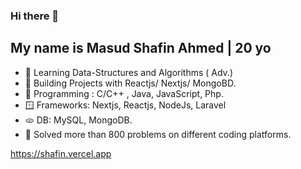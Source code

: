 ### Hi there 👋

My name is Masud Shafin Ahmed | 20 yo
-------------------------
- 🤩 Learning Data-Structures and Algorithms ( Adv.)
- 🌱 Building Projects with Reactjs/ Nextjs/ MongoBD.
- 🤖 Programming : C/C++ , Java, JavaScript, Php.
- 🪟 Frameworks: Nextjs, Reactjs, NodeJs, Laravel
- 🫓 DB: MySQL, MongoDB.
- 💫 Solved more than 800 problems on different coding platforms.
<!--
**blackipie/blackipie** is a ✨ _special_ ✨ repository because its `README.md` (this file) appears on your GitHub profile.

Here are some ideas to get you started:

- 🔭 I’m currently working on ...
 ...
- 👯 I’m looking to collaborate on ...
- 🤔 I’m looking for help with ...
- 💬 Ask me about ...
- 📫 How to reach me: ...
- 😄 Pronouns: ...
- ⚡ Fun fact: ...
-->
https://shafin.vercel.app

